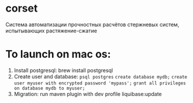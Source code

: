 # corset
Cистема автоматизации прочностных расчётов стержневых систем, испытывающих растяжение-сжатие

# To launch on mac os:
1. Install postgresql: brew install postgresql
2. Create user and database: 
  `psql postgres`
  `create database mydb;`
  `create user myuser with encrypted password 'mypass';`
  `grant all privileges on database mydb to myuser;`
3. Migration: run maven plugin with dev profile liquibase:update
